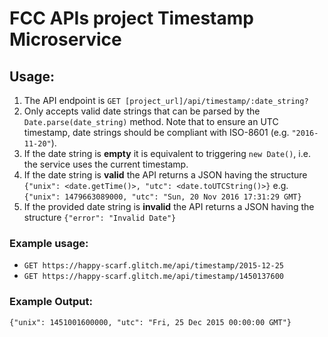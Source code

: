 # FCC APIs project Timestamp Microservice
## Usage: 
1. The API endpoint is `GET [project_url]/api/timestamp/:date_string?`
2. Only accepts valid date strings that can be parsed by the `Date.parse(date_string)` method. Note that to ensure an UTC timestamp, date strings should be compliant with ISO-8601 (e.g. `"2016-11-20"`).
3. If the date string is **empty** it is equivalent to triggering `new Date()`, i.e. the service uses the current timestamp.
4. If the date string is **valid** the API returns a JSON having the structure `{"unix": <date.getTime()>, "utc": <date.toUTCString()>}` e.g. `{"unix": 1479663089000, "utc": "Sun, 20 Nov 2016 17:31:29 GMT}`
5. If the provided date string is **invalid** the API returns a JSON having the structure `{"error": "Invalid Date"}`

### Example usage:
- `GET https://happy-scarf.glitch.me/api/timestamp/2015-12-25`
- `GET https://happy-scarf.glitch.me/api/timestamp/1450137600`

### Example Output:
`{"unix": 1451001600000, "utc": "Fri, 25 Dec 2015 00:00:00 GMT"}`
